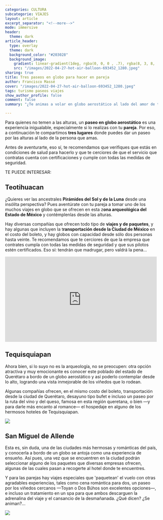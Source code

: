 ```yaml
---
categories: CULTURA
subcategorie: VIAJES
layout: article
excerpt_separator: "<!--more-->"
mode: immersive
header:
  theme: dark
article_header:
  type: overlay
  theme: dark
  background_color: "#203028"
  background_image:
    gradient: linear-gradient(1deg, rgba(0, 0, 0 , .7), rgba(8, 3, 8, .9))
    src: "/images/2022-04-27-hot-air-balloon-693452_1280.jpeg"
sharing: true
title: Tres paseos en globo para hacer en pareja
author: Francisco Massé
cover: "/images/2022-04-27-hot-air-balloon-693452_1280.jpeg"
tags: turismo paseos viajes
show_author_profile: false
comment: false
summary: "¿Te animas a volar en globo aerostático al lado del amor de tu vida?"

---
```

Para quienes no temen a las alturas, un **paseo en globo aerostático** es una experiencia inigualable, especialmente si lo realizas con tu **pareja**. Por eso, a continuación te compartimos **tres lugares** donde puedes dar un paseo por las alturas al lado de la persona que amas.

Antes de aventurarte, eso sí, te recomendamos que verifiques que estás en condiciones de salud para hacerlo y que te cerciores de que el servicio que contratas cuenta con certificaciones y cumple con todas las medidas de seguridad.

TE PUEDE INTERESAR:

## Teotihuacan

¿Quieres ver las ancestrales **Pirámides del Sol y de la Luna** desde una insólita perspectiva? Pues aventúrate con tu pareja a tomar uno de los muchos viajes en globo que se ofrecen en esta z**ona arqueológica del Estado de México** y contémplenlas desde las alturas.

Hay diversas compañías que ofrecen todo tipo de **viajes y de paquetes**, y hay algunas que incluyen la t**ransportación desde la Ciudad de México** en el costo del boleto, y hay globos con capacidad desde sólo dos personas hasta veinte. Te recomendamos que te cerciores de que la empresa que contrates cumpla con todas las medidas de seguridad y que sus pilotos estén certificados. Eso sí: tendrán que madrugar, pero valdrá la pena…

<iframe src="https://www.facebook.com/plugins/post.php?href=https%3A%2F%2Fwww.facebook.com%2FEdomexTurismo%2Fposts%2F384653793702023&show_text=false&width=500" width="500" height="281" style="border:none;overflow:hidden" scrolling="no" frameborder="0" allowfullscreen="true" allow="autoplay; clipboard-write; encrypted-media; picture-in-picture; web-share"></iframe>

## Tequisquiapan

Ahora bien, si lo suyo no es la arqueología, no se preocupen: otra opción atractiva y muy emocionante es conocer este poblado del estado de Querétaro a bordo de un globo aerostático y así poderlo contemplar desde lo alto, logrando una vista inmejorable de los viñedos que lo rodean.

Algunas compañías ofrecen, en el mismo costo del boleto, transportación desde la ciudad de Querétaro, desayuno tipo bufet e incluso un paseo por la ruta del vino y del queso, famosa en esta región queretana, o bien —y para darle más encanto al romance— el hospedaje en alguno de los hermosos hoteles de Tequisquiapan.

![](https://upload.wikimedia.org/wikipedia/commons/thumb/3/32/Tequisquiapan_Quer%C3%A9taro.jpg/1280px-Tequisquiapan_Quer%C3%A9taro.jpg)

## San Miguel de Allende

Esta es, sin duda, una de las ciudades más hermosas y románticas del país, y conocerla a bordo de un globo se antoja como una experiencia de ensueño. Así pues, una vez que se encuentren en la ciudad podrán seleccionar alguno de los paquetes que diversas empresas ofrecen, algunas de las cuales pasan a recogerte al hotel donde te encuentres.

Y para las parejas hay viajes especiales que 'paquetean' el vuelo con otras agradables experiencias, tales como cena romántica para dos, un paseo por los viñedos cercanos —Toyan o Dos Búhos son excelentes opciones—, e incluso un tratamiento en un spa para que ambos descarguen la adrenalina del viaje y el cansancio de la desmañanada. ¿Qué dicen? ¿Se animan?…

![](https://upload.wikimedia.org/wikipedia/commons/thumb/8/81/Parroquia_de_San_Miguel_Arc%C3%A1ngel%2C_San_Miguel_Allende%2C_Guanajuato-_San_Miguel_Arc%C3%A1ngel_Parish%2C_San_Miguel_Allende%2C_Guanajuato_%2823304055875%29.jpg/1024px-Parroquia_de_San_Miguel_Arc%C3%A1ngel%2C_San_Miguel_Allende%2C_Guanajuato-_San_Miguel_Arc%C3%A1ngel_Parish%2C_San_Miguel_Allende%2C_Guanajuato_%2823304055875%29.jpg)